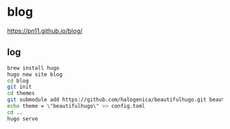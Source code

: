 # blog

<https://pn11.github.io/blog/>

## log

```bash
brew install hugo
hugo new site blog
cd blog
git init
cd themes
git submodule add https://github.com/halogenica/beautifulhugo.git beautifulhugo
echo theme = \"beautifulhugo\" >> config.toml
cd ..
hugo serve
```
